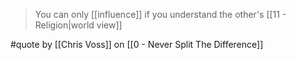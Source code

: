 > You can only [[influence]] if you understand the other's [[11 - Religion|world view]]

#quote by [[Chris Voss]] on [[0 - Never Split The Difference]]
